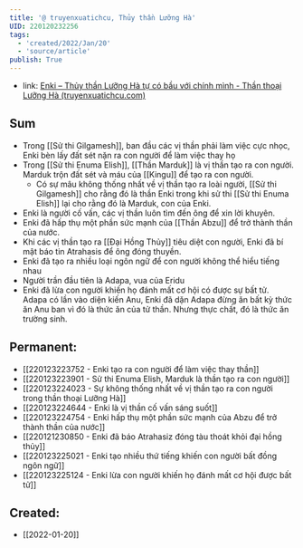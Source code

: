 ```yaml
---
title: '@ truyenxuatichcu, Thủy thần Lưỡng Hà'
UID: 220120232256
tags:
  - 'created/2022/Jan/20'
  - 'source/article'
publish: True
---
```

- link: [Enki – Thủy thần Lưỡng Hà tự có bầu với chính mình - Thần thoại Lưỡng Hà (truyenxuatichcu.com)](http://truyenxuatichcu.com/than-thoai-luong-ha/enki-%E2%80%93-thuy-than-luong-ha-tu-co-bau-voi-chinh-minh.html)

## Sum
- Trong [[Sử thi Gilgamesh]], ban đầu các vị thần phải làm việc cực nhọc, Enki bèn lấy đất sét nặn ra con người để làm việc thay họ
- Trong [[Sử thi Enuma Elish]], [[Thần Marduk]] là vị thần tạo ra con người. Marduk trộn đất sét và máu của [[Kingu]] để tạo ra con người.
	- Có sự mâu không thống nhất về vị thần tạo ra loài người, [[Sử thi Gilgamesh]] cho rằng đó là thần Enki trong khi sử thi [[Sử thi Enuma Elish]] lại cho rằng đó là Marduk, con của Enki.
- Enki là người cố vấn, các vị thần luôn tìm đến ông để xin lời khuyên.
- Enki đã hấp thụ một phần sức mạnh của [[Thần Abzu]] để trở thành thần của nước.
- Khi các vị thần tạo ra [[Đại Hồng Thủy]] tiêu diệt con người, Enki đã bí mật báo tin Atrahasis để ông đóng thuyền.
- Enki đã tạo ra nhiều loại ngôn ngữ để con người không thể hiểu tiếng nhau
- Người trần đầu tiên là Adapa, vua của Eridu
- Enki đã lừa con người khiến họ đánh mất cơ hội có được sự bất tử. Adapa có lần vào diện kiến Anu, Enki đã dặn Adapa đừng ăn bất kỳ thức ăn Anu ban vì đó là thức ăn của tử thần. Nhưng thực chất, đó là thức ăn trường sinh.

## Permanent:
- [[220123223752 - Enki tạo ra con người để làm việc thay thần]]
- [[220123223901 - Sử thi Enuma Elish, Marduk là thần tạo ra con người]]
- [[220123224023 - Sự không thống nhất về vị thần tạo ra con người trong thần thoại Lưỡng Hà]]
- [[220123224644 - Enki là vị thần cố vấn sáng suốt]]
- [[220123224754 - Enki hấp thụ một phần sức mạnh của Abzu để trở thành thần của nước]]
- [[220121230850 - Enki đã báo Atrahasiz đóng tàu thoát khỏi đại hồng thủy]]
- [[220123225021 - Enki tạo nhiều thứ tiếng khiến con người bất đồng ngôn ngữ]]
- [[220123225124 - Enki lừa con người khiến họ đánh mất cơ hội được bất tử]]



## Created:
- [[2022-01-20]]
